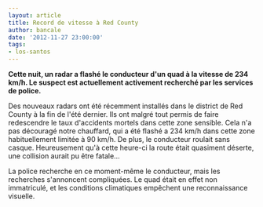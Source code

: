 ```yaml
---
layout: article
title: Record de vitesse à Red County
author: bancale
date: '2012-11-27 23:00:00'
tags:
- los-santos
---
```


 **Cette nuit, un radar a flashé le conducteur d'un quad à la vitesse de 234 km/h. Le suspect est actuellement activement recherché par les services de police.**

Des nouveaux radars ont été récemment installés dans le district de Red County à la fin de l'été dernier. Ils ont malgré tout permis de faire redescendre le taux d'accidents mortels dans cette zone sensible. Cela n'a pas découragé notre chauffard, qui a été flashé a 234 km/h dans cette zone habituellement limitée à 90 km/h. De plus, le conducteur roulait sans casque. Heureusement qu'à cette heure-ci la route était quasiment déserte, une collision aurait pu être fatale…

La police recherche en ce moment-même le conducteur, mais les recherches s'annoncent compliquées. Le quad était en effet non immatriculé, et les conditions climatiques empêchent une reconnaissance visuelle.

<!--kg-card-end: markdown-->
